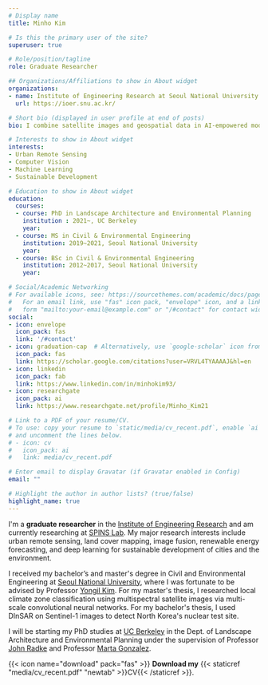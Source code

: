 ```yaml
---
# Display name
title: Minho Kim

# Is this the primary user of the site?
superuser: true

# Role/position/tagline
role: Graduate Researcher

## Organizations/Affiliations to show in About widget
organizations:
- name: Institute of Engineering Research at Seoul National University
  url: https://ioer.snu.ac.kr/

# Short bio (displayed in user profile at end of posts)
bio: I combine satellite images and geospatial data in AI-empowered models for sustainable development and smart city applications.

# Interests to show in About widget
interests:
- Urban Remote Sensing
- Computer Vision
- Machine Learning
- Sustainable Development

# Education to show in About widget
education:
  courses:
  - course: PhD in Landscape Architecture and Environmental Planning
    institution : 2021~, UC Berkeley
    year:
  - course: MS in Civil & Environmental Engineering
    institution: 2019~2021, Seoul National University
    year:
  - course: BSc in Civil & Environmental Engineering
    institution: 2012~2017, Seoul National University
    year:

# Social/Academic Networking
# For available icons, see: https://sourcethemes.com/academic/docs/page-builder/#icons
#   For an email link, use "fas" icon pack, "envelope" icon, and a link in the
#   form "mailto:your-email@example.com" or "/#contact" for contact widget.
social:
- icon: envelope
  icon_pack: fas
  link: '/#contact'
- icon: graduation-cap  # Alternatively, use `google-scholar` icon from `ai` icon pack
  icon_pack: fas
  link: https://scholar.google.com/citations?user=VRVL4TYAAAAJ&hl=en
- icon: linkedin
  icon_pack: fab
  link: https://www.linkedin.com/in/minhokim93/
- icon: researchgate
  icon_pack: ai
  link: https://www.researchgate.net/profile/Minho_Kim21

# Link to a PDF of your resume/CV.
# To use: copy your resume to `static/media/cv_recent.pdf`, enable `ai` icons in `params.toml`,
# and uncomment the lines below.
# - icon: cv
#   icon_pack: ai
#   link: media/cv_recent.pdf

# Enter email to display Gravatar (if Gravatar enabled in Config)
email: ""

# Highlight the author in author lists? (true/false)
highlight_name: true
---
```


I'm a **graduate researcher** in the [Institute of Engineering Research](https://ioer.snu.ac.kr/) and am currently researching at [SPINS Lab](http://spins.snu.ac.kr/). My major research interests include urban remote sensing, land cover mapping, image fusion, renewable energy forecasting, and deep learning for sustainable development of cities and the environment.

I received my bachelor’s and master's degree in Civil and Environmental Engineering at [Seoul National University](https://en.snu.ac.kr/index.html), where I was fortunate to be advised by Professor [Yongil Kim](https://www.researchgate.net/profile/Yongil_Kim). For my master's thesis, I researched local climate zone classification using multispectral satellite images via multi-scale convolutional neural networks. For my bachelor's thesis, I used DInSAR on Sentinel-1 images to detect North Korea's nuclear test site.

I will be starting my PhD studies at [UC Berkeley](https://ced.berkeley.edu/academics/landscape-architecture-environmental-planning/) in the Dept. of Landscape Architecture and Environmental Planning under the supervision of Professor [John Radke](https://ced.berkeley.edu/ced/faculty-staff/john-radke) and Professor [Marta Gonzalez](https://ced.berkeley.edu/ced/faculty-staff/marta-gonzalez).

{{< icon name="download" pack="fas" >}} **Download my** {{< staticref "media/cv_recent.pdf" "newtab" >}}CV{{< /staticref >}}.
